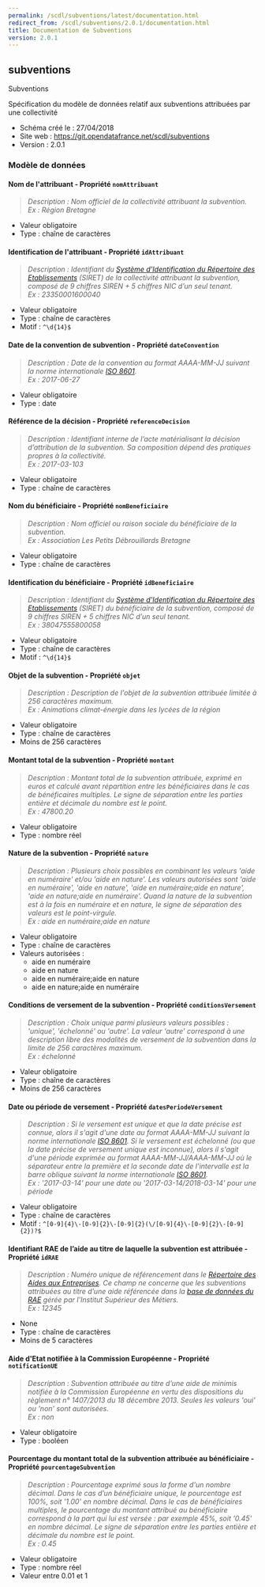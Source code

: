 ```yaml
---
permalink: /scdl/subventions/latest/documentation.html
redirect_from: /scdl/subventions/2.0.1/documentation.html
title: Documentation de Subventions
version: 2.0.1
---
```


## subventions

Subventions

Spécification du modèle de données relatif aux subventions attribuées par une collectivité

- Schéma créé le : 27/04/2018
- Site web : https://git.opendatafrance.net/scdl/subventions
- Version : 2.0.1

### Modèle de données


####  Nom de l'attribuant - Propriété `nomAttribuant`

> *Description : Nom officiel de la collectivité attribuant la subvention.<br/>Ex : Région Bretagne*
- Valeur obligatoire
- Type : chaîne de caractères

####  Identification de l'attribuant - Propriété `idAttribuant`

> *Description : Identifiant du [Système d'Identification du Répertoire des Etablissements](https://fr.wikipedia.org/wiki/Syst%C3%A8me_d%27identification_du_r%C3%A9pertoire_des_%C3%A9tablissements) (SIRET) de la collectivité attribuant la subvention, composé de 9 chiffres SIREN + 5 chiffres NIC d’un seul tenant.<br/>Ex : 23350001600040*
- Valeur obligatoire
- Type : chaîne de caractères
- Motif : `^\d{14}$`

####  Date de la convention de subvention - Propriété `dateConvention`

> *Description : Date de la convention au format AAAA-MM-JJ suivant la norme internationale [ISO 8601](https://fr.wikipedia.org/wiki/ISO_8601).<br/>Ex : 2017-06-27*
- Valeur obligatoire
- Type : date

####  Référence de la décision - Propriété `referenceDecision`

> *Description : Identifiant interne de l’acte matérialisant la décision d’attribution de la subvention. Sa composition dépend des pratiques propres à la collectivité.<br/>Ex : 2017-03-103*
- Valeur obligatoire
- Type : chaîne de caractères

####  Nom du bénéficiaire - Propriété `nomBeneficiaire`

> *Description : Nom officiel ou raison sociale du bénéficiaire de la subvention.<br/>Ex : Association Les Petits Débrouillards Bretagne*
- Valeur obligatoire
- Type : chaîne de caractères

####  Identification du bénéficiaire - Propriété `idBeneficiaire`

> *Description : Identifiant du [Système d'Identification du Répertoire des Etablissements](https://fr.wikipedia.org/wiki/Syst%C3%A8me_d%27identification_du_r%C3%A9pertoire_des_%C3%A9tablissements) (SIRET) du bénéficiaire de la subvention, composé de 9 chiffres SIREN + 5 chiffres NIC d’un seul tenant.<br/>Ex : 38047555800058*
- Valeur obligatoire
- Type : chaîne de caractères
- Motif : `^\d{14}$`

####  Objet de la subvention - Propriété `objet`

> *Description : Description de l'objet de la subvention attribuée limitée à 256 caractères maximum.<br/>Ex : Animations climat-énergie dans les lycées de la région*
- Valeur obligatoire
- Type : chaîne de caractères
- Moins de 256 caractères

####  Montant total de la subvention - Propriété `montant`

> *Description : Montant total de la subvention attribuée, exprimé en euros et calculé avant répartition entre les bénéficiaires dans le cas de bénéficaires multiples. Le signe de séparation entre les parties entière et décimale du nombre est le point.<br/>Ex : 47800.20*
- Valeur obligatoire
- Type : nombre réel

####  Nature de la subvention - Propriété `nature`

> *Description : Plusieurs choix possibles en combinant les valeurs 'aide en numéraire' et/ou 'aide en nature'. Les valeurs autorisées sont 'aide en numéraire', 'aide en nature', 'aide en numéraire;aide en nature', 'aide en nature;aide en numéraire'. Quand la nature de la subvention est à la fois en numéraire et en nature, le signe de séparation des valeurs est le point-virgule.<br/>Ex : aide en numéraire;aide en nature*
- Valeur obligatoire
- Type : chaîne de caractères
- Valeurs autorisées : 
    - aide en numéraire
    - aide en nature
    - aide en numéraire;aide en nature
    - aide en nature;aide en numéraire

####  Conditions de versement de la subvention - Propriété `conditionsVersement`

> *Description : Choix unique parmi plusieurs valeurs possibles : 'unique', 'échelonné' ou 'autre'. La valeur 'autre' correspond à une description libre des modalités de versement de la subvention dans la limite de 256 caractères maximum.<br/>Ex : échelonné*
- Valeur obligatoire
- Type : chaîne de caractères
- Moins de 256 caractères

####  Date ou période de versement - Propriété `datesPeriodeVersement`

> *Description : Si le versement est unique et que la date précise est connue, alors il s'agit d'une date au format AAAA-MM-JJ suivant la norme internationale [ISO 8601](https://fr.wikipedia.org/wiki/ISO_8601). Si le versement est échelonné (ou que la date précise de versement unique est inconnue), alors il s'agit d'une période exprimée au format AAAA-MM-JJ/AAAA-MM-JJ où le séparateur entre la première et la seconde date de l'intervalle est la barre oblique suivant la norme internationale [ISO 8601](https://fr.wikipedia.org/wiki/ISO_8601).<br/>Ex : '2017-03-14' pour une date ou '2017-03-14/2018-03-14' pour une période*
- Valeur obligatoire
- Type : chaîne de caractères
- Motif : `^[0-9]{4}\-[0-9]{2}\-[0-9]{2}(\/[0-9]{4}\-[0-9]{2}\-[0-9]{2})?$`

####  Identifiant RAE de l’aide au titre de laquelle la subvention est attribuée - Propriété `idRAE`

> *Description : Numéro unique de référencement dans le [Répertoire des Aides aux Entreprises](https://aides-entreprises.fr/). Ce champ ne concerne que les subventions attribuées au titre d’une aide référencée dans la [base de données du RAE](https://data.aides-entreprises.fr/documentation) gérée par l'Institut Supérieur des Métiers.<br/>Ex : 12345*
- None
- Type : chaîne de caractères
- Moins de 5 caractères

####  Aide d'Etat notifiée à la Commission Européenne - Propriété `notificationUE`

> *Description : Subvention attribuée au titre d’une aide de minimis notifiée à la Commission Européenne en vertu des dispositions du règlement n° 1407/2013 du 18 décembre 2013. Seules les valeurs 'oui' ou 'non' sont autorisées.<br/>Ex : non*
- Valeur obligatoire
- Type : booléen

####  Pourcentage du montant total de la subvention attribuée au bénéficiaire - Propriété `pourcentageSubvention`

> *Description : Pourcentage exprimé sous la forme d'un nombre décimal. Dans le cas d’un bénéficiaire unique, le pourcentage est 100%, soit '1.00' en nombre décimal. Dans le cas de bénéficiaires multiples, le pourcentage du montant attribué au bénéficiaire correspond à la part qui lui est versée : par exemple 45%, soit '0.45' en nombre décimal. Le signe de séparation entre les parties entière et décimale du nombre est le point.<br/>Ex : 0.45*
- Valeur obligatoire
- Type : nombre réel
- Valeur entre 0.01 et 1